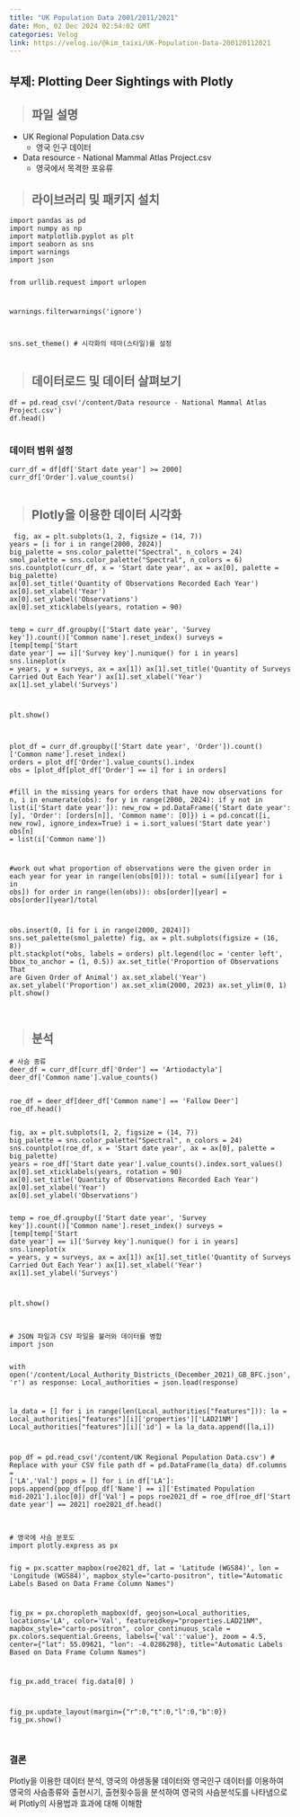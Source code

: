 ```yaml
---
title: "UK Population Data 2001/2011/2021"
date: Mon, 02 Dec 2024 02:54:02 GMT
categories: Velog
link: https://velog.io/@kim_taixi/UK-Population-Data-200120112021
---
```


<h2 id="부제-plotting-deer-sightings-with-plotly">부제: Plotting Deer Sightings with Plotly</h2>
<blockquote>
<h2 id="파일-설명">파일 설명</h2>
</blockquote>
<ul>
<li>UK Regional Population Data.csv<ul>
<li>영국 인구 데이터</li>
</ul>
</li>
<li>Data resource - National Mammal Atlas Project.csv<ul>
<li>영국에서 목격한 포유류</li>
</ul>
</li>
</ul>
<blockquote>
<h2 id="라이브러리-및-패키지-설치">라이브러리 및 패키지 설치</h2>
</blockquote>
<pre><code class="language-python">import pandas as pd
import numpy as np
import matplotlib.pyplot as plt
import seaborn as sns
import warnings
import json

from urllib.request import urlopen

warnings.filterwarnings('ignore')

sns.set_theme() # 시각화의 테마(스타일)를 설정</code></pre>
<blockquote>
<h2 id="데이터로드-및-데이터-살펴보기">데이터로드 및 데이터 살펴보기</h2>
</blockquote>
<pre><code class="language-python">df = pd.read_csv('/content/Data resource - National Mammal Atlas Project.csv')
df.head()</code></pre>
<p><img alt="" src="https://velog.velcdn.com/images/kim_taixi/post/32104458-7b74-4670-b505-eae63fda6887/image.png" /></p>
<h3 id="데이터-범위-설정">데이터 범위 설정</h3>
<pre><code class="language-python">curr_df = df[df['Start date year'] &gt;= 2000]
curr_df['Order'].value_counts()</code></pre>
<p><img alt="" src="https://velog.velcdn.com/images/kim_taixi/post/e9ffee33-332b-4e07-994a-d0b433fe4af4/image.png" /></p>
<blockquote>
<h2 id="plotly을-이용한-데이터-시각화">Plotly을 이용한 데이터 시각화</h2>
</blockquote>
<pre><code class="language-python"> fig, ax = plt.subplots(1, 2, figsize = (14, 7))
years = [i for i in range(2000, 2024)]
big_palette = sns.color_palette(&quot;Spectral&quot;, n_colors = 24)
smol_palette = sns.color_palette(&quot;Spectral&quot;, n_colors = 6)
sns.countplot(curr_df, x = 'Start date year', ax = ax[0], palette = big_palette)
ax[0].set_title('Quantity of Observations Recorded Each Year')
ax[0].set_xlabel('Year')
ax[0].set_ylabel('Observations')
ax[0].set_xticklabels(years, rotation = 90)

temp = curr_df.groupby(['Start date year', 'Survey key']).count()['Common name'].reset_index()
surveys = [temp[temp['Start date year'] == i]['Survey key'].nunique() for i in years]
sns.lineplot(x = years, y = surveys, ax = ax[1])
ax[1].set_title('Quantity of Surveys Carried Out Each Year')
ax[1].set_xlabel('Year')
ax[1].set_ylabel('Surveys')

plt.show()</code></pre>
<p><img alt="" src="https://velog.velcdn.com/images/kim_taixi/post/8915dca7-2978-458c-96c6-6dad17369673/image.png" /></p>
<pre><code class="language-python">plot_df = curr_df.groupby(['Start date year', 'Order']).count()['Common name'].reset_index()
orders = plot_df['Order'].value_counts().index
obs = [plot_df[plot_df['Order'] == i] for i in orders]

#fill in the missing years for orders that have now observations
for n, i in enumerate(obs):
    for y in range(2000, 2024):
        if y not in list(i['Start date year']):
            new_row = pd.DataFrame({'Start date year': [y], 'Order': [orders[n]], 'Common name': [0]})
            i = pd.concat([i, new_row], ignore_index=True)
    i = i.sort_values('Start date year')
    obs[n] = list(i['Common name'])

#work out what proportion of observations were the given order in each year
for year in range(len(obs[0])):
    total = sum([i[year] for i in obs])
    for order in range(len(obs)):
        obs[order][year] =  obs[order][year]/total


obs.insert(0, [i for i in range(2000, 2024)])
sns.set_palette(smol_palette)
fig, ax = plt.subplots(figsize = (16, 8))
plt.stackplot(*obs, labels = orders)
plt.legend(loc = 'center left', bbox_to_anchor = (1, 0.5))
ax.set_title('Proportion of Observations That are Given Order of Animal')
ax.set_xlabel('Year')
ax.set_ylabel('Proportion')
ax.set_xlim(2000, 2023)
ax.set_ylim(0, 1)
plt.show()</code></pre>
<p><img alt="" src="https://velog.velcdn.com/images/kim_taixi/post/cd236618-3c8c-4193-a2cb-e1bac91c0ed6/image.png" /></p>
<blockquote>
<h2 id="분석">분석</h2>
</blockquote>
<pre><code class="language-python"># 사슴 종류
deer_df = curr_df[curr_df['Order'] == 'Artiodactyla']
deer_df['Common name'].value_counts()</code></pre>
<p><img alt="" src="https://velog.velcdn.com/images/kim_taixi/post/6a8defb1-3040-48eb-a633-4fe888a79690/image.png" /></p>
<pre><code class="language-python">roe_df = deer_df[deer_df['Common name'] == 'Fallow Deer']
roe_df.head()</code></pre>
<p><img alt="" src="https://velog.velcdn.com/images/kim_taixi/post/5a6bbb65-394c-4e66-8e4e-0f52c4a36d06/image.png" /></p>
<pre><code class="language-python">fig, ax = plt.subplots(1, 2, figsize = (14, 7))
big_palette = sns.color_palette(&quot;Spectral&quot;, n_colors = 24)
sns.countplot(roe_df, x = 'Start date year', ax = ax[0], palette = big_palette)
years = roe_df['Start date year'].value_counts().index.sort_values()
ax[0].set_xticklabels(years, rotation = 90)
ax[0].set_title('Quantity of Observations Recorded Each Year')
ax[0].set_xlabel('Year')
ax[0].set_ylabel('Observations')

temp = roe_df.groupby(['Start date year', 'Survey key']).count()['Common name'].reset_index()
surveys = [temp[temp['Start date year'] == i]['Survey key'].nunique() for i in years]
sns.lineplot(x = years, y = surveys, ax = ax[1])
ax[1].set_title('Quantity of Surveys Carried Out Each Year')
ax[1].set_xlabel('Year')
ax[1].set_ylabel('Surveys')

plt.show()</code></pre>
<p><img alt="" src="https://velog.velcdn.com/images/kim_taixi/post/e485ebc2-ffe1-4ea7-87a2-ec506ff9a30d/image.png" /></p>
<pre><code class="language-python"># JSON 파일과 CSV 파일을 불러와 데이터를 병합
import json

with open('/content/Local_Authority_Districts_(December_2021)_GB_BFC.json', 'r') as response:
    Local_authorities = json.load(response)


la_data = []
for i in range(len(Local_authorities[&quot;features&quot;])):
    la = Local_authorities[&quot;features&quot;][i]['properties']['LAD21NM']
    Local_authorities[&quot;features&quot;][i]['id'] = la
    la_data.append([la,i])


pop_df = pd.read_csv('/content/UK Regional Population Data.csv') # Replace with your CSV file path
df = pd.DataFrame(la_data)
df.columns = ['LA','Val']
pops = []
for i in df['LA']:
    pops.append(pop_df[pop_df['Name'] == i]['Estimated Population mid-2021'].iloc[0])
df['Val'] = pops
roe2021_df = roe_df[roe_df['Start date year'] == 2021]
roe2021_df.head()</code></pre>
<p><img alt="" src="https://velog.velcdn.com/images/kim_taixi/post/8536d560-038e-473d-aa3d-9e5005c47db2/image.png" /></p>
<pre><code class="language-python"># 영국에 사슴 분포도
import plotly.express as px

fig = px.scatter_mapbox(roe2021_df,
                     lat = 'Latitude (WGS84)',
                     lon = 'Longitude (WGS84)',
                     mapbox_style=&quot;carto-positron&quot;,
                     title=&quot;Automatic Labels Based on Data Frame Column Names&quot;)

fig_px = px.choropleth_mapbox(df,
                              geojson=Local_authorities,
                              locations='LA',
                              color='Val',
                              featureidkey=&quot;properties.LAD21NM&quot;,
                              mapbox_style=&quot;carto-positron&quot;,
                              color_continuous_scale = px.colors.sequential.Greens,
                              labels={'val':'value'},
                              zoom = 4.5,
                              center={&quot;lat&quot;: 55.09621, &quot;lon&quot;: -4.0286298},
                              title=&quot;Automatic Labels Based on Data Frame Column Names&quot;)


fig_px.add_trace(
    fig.data[0]
)

fig_px.update_layout(margin={&quot;r&quot;:0,&quot;t&quot;:0,&quot;l&quot;:0,&quot;b&quot;:0})
fig_px.show()</code></pre>
<p><img alt="" src="https://velog.velcdn.com/images/kim_taixi/post/fd23d771-4ec1-46ea-9fbc-48c2a60074b1/image.png" /></p>
<h3 id="결론">결론</h3>
<p>Plotly을 이용한 데이터 분석, 영국의 야생동물 데이터와 영국인구 데이터를 이용하여 영국의 사슴종류와 출현시기, 출현횟수등을 분석하여 영국의 사슴분석도를 나타냄으로써 Plotly의 사용법과 효과에 대해 이해함</p>
